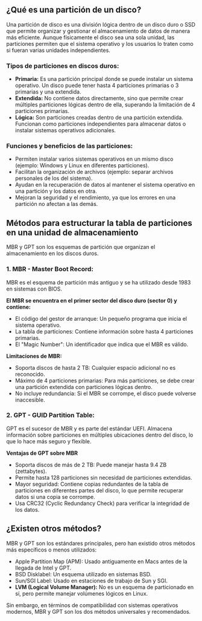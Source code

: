 ## ¿Qué es una partición de un disco?
Una partición de disco es una división lógica dentro de un disco duro o SSD que permite organizar y gestionar el almacenamiento de datos de manera más eficiente. Aunque físicamente el disco sea una sola unidad, las particiones permiten que el sistema operativo y los usuarios lo traten como si fueran varias unidades independientes.

### Tipos de particiones en discos duros:
- **Primaria:** Es una partición principal donde se puede instalar un sistema operativo. Un disco puede tener hasta 4 particiones primarias o 3 primarias y una extendida.
- **Extendida:** No contiene datos directamente, sino que permite crear múltiples particiones lógicas dentro de ella, superando la limitación de 4 particiones primarias.
- **Lógica:** Son particiones creadas dentro de una partición extendida. Funcionan como particiones independientes para almacenar datos o instalar sistemas operativos adicionales.

### Funciones y beneficios de las particiones:
- Permiten instalar varios sistemas operativos en un mismo disco (ejemplo: Windows y Linux en diferentes particiones).
- Facilitan la organización de archivos (ejemplo: separar archivos personales de los del sistema).
- Ayudan en la recuperación de datos al mantener el sistema operativo en una partición y los datos en otra.
- Mejoran la seguridad y el rendimiento, ya que los errores en una partición no afectan a las demás.
  
## Métodos para estructurar la tabla de particiones en una unidad de almacenamiento
MBR y GPT son los esquemas de partición que organizan el almacenamiento en los discos duros.

### 1. MBR - Master Boot Record:
MBR es el esquema de partición más antiguo y se ha utilizado desde 1983 en sistemas con BIOS.

**El MBR se encuentra en el primer sector del disco duro (sector 0) y contiene:**
- El código del gestor de arranque: Un pequeño programa que inicia el sistema operativo.
- La tabla de particiones: Contiene información sobre hasta 4 particiones primarias.
- El "Magic Number": Un identificador que indica que el MBR es válido.

**Limitaciones de MBR:**
- Soporta discos de hasta 2 TB: Cualquier espacio adicional no es reconocido.
- Máximo de 4 particiones primarias: Para más particiones, se debe crear una partición extendida con particiones lógicas dentro.
- No incluye redundancia: Si el MBR se corrompe, el disco puede volverse inaccesible.

### 2. GPT - GUID Partition Table:
GPT es el sucesor de MBR y es parte del estándar UEFI. Almacena información sobre particiones en múltiples ubicaciones dentro del disco, lo que lo hace más seguro y flexible.

**Ventajas de GPT sobre MBR**
- Soporta discos de más de 2 TB: Puede manejar hasta 9.4 ZB (zettabytes).
- Permite hasta 128 particiones sin necesidad de particiones extendidas.
- Mayor seguridad: Contiene copias redundantes de la tabla de particiones en diferentes partes del disco, lo que permite recuperar datos si una copia se corrompe.
- Usa CRC32 (Cyclic Redundancy Check) para verificar la integridad de los datos.

## ¿Existen otros métodos?
MBR y GPT son los estándares principales, pero han existido otros métodos más específicos o menos utilizados:
- Apple Partition Map (APM): Usado antiguamente en Macs antes de la llegada de Intel y GPT.
- BSD Disklabel: Un esquema utilizado en sistemas BSD.
- Sun/SGI Label: Usado en estaciones de trabajo de Sun y SGI.
- **LVM (Logical Volume Manager):** No es un esquema de particionado en sí, pero permite manejar volúmenes lógicos en Linux.

Sin embargo, en términos de compatibilidad con sistemas operativos modernos, MBR y GPT son los dos métodos universales y recomendados. 

